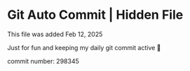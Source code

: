 # Git Auto Commit | Hidden File

This file was added Feb 12, 2025

Just for fun and keeping my daily git commit active 🤪

commit number: 298345
